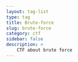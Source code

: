 ```yaml
---
layout: tag-list
type: tag
title: Brute-force
slug: brute-force
category: ctf
sidebar: false
description: >
    CTF about brute force
---
```

